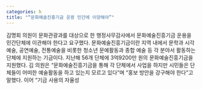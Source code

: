 ```yaml
---
categories: h
title: "“문화예술진흥기금 운용 민간에 이양해야”"
---
```

김명회 의원이 문화관광과를 대상으로 한 행정사무감사에서 문화예술진흥기금 운용을 민간단체에 이관해야 한다고 요구했다. 문화예술진흥기금이란 지역 내에서 문학과 시각예술, 공연예술, 전통예술을 비롯한 청소년 문예활동과 종합 예술 등 각 분야서 활동하는 단체에 지원하는 기금이다. 지난해 56개 단체에 3억9200만 원의 문화예술진흥기금을 지원했다. 김 의원은 “문화예술진흥기금을 통해 각 단체에서 사업을 하지만 시민들은 단체들이 어떠한 예술활동을 하고 있는지 모르고 있다”며 “홍보 방안을 강구해야 한다”고 말했다. 이어 “기금 사용의 자율성